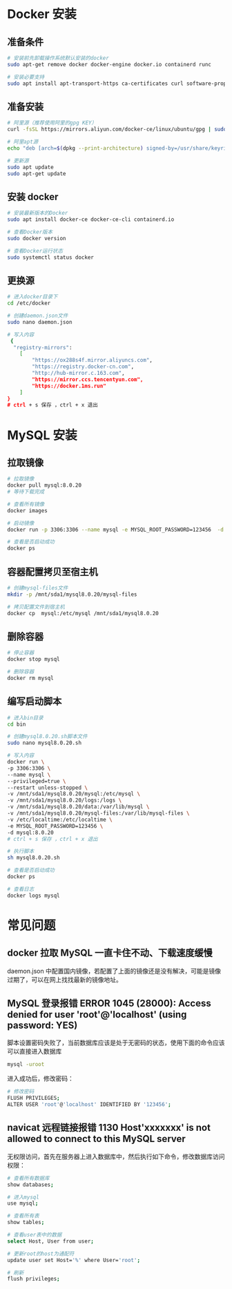 # Docker 安装

## 准备条件

```bash
# 安装前先卸载操作系统默认安装的docker
sudo apt-get remove docker docker-engine docker.io containerd runc

# 安装必要支持
sudo apt install apt-transport-https ca-certificates curl software-properties-common gnupg lsb-release
```

## 准备安装

```bash
# 阿里源（推荐使用阿里的gpg KEY）
curl -fsSL https://mirrors.aliyun.com/docker-ce/linux/ubuntu/gpg | sudo gpg --dearmor -o /usr/share/keyrings/docker-archive-keyring.gpg

# 阿里apt源
echo "deb [arch=$(dpkg --print-architecture) signed-by=/usr/share/keyrings/docker-archive-keyring.gpg] https://mirrors.aliyun.com/docker-ce/linux/ubuntu $(lsb_release -cs) stable" | sudo tee /etc/apt/sources.list.d/docker.list > /dev/null

# 更新源
sudo apt update
sudo apt-get update
```

## 安装 docker

```bash
# 安装最新版本的Docker
sudo apt install docker-ce docker-ce-cli containerd.io

# 查看Docker版本
sudo docker version

# 查看Docker运行状态
sudo systemctl status docker
```

## 更换源

```bash
# 进入docker目录下
cd /etc/docker

# 创建daemon.json文件
sudo nano daemon.json

# 写入内容
 {
  "registry-mirrors":
    [
        "https://ox288s4f.mirror.aliyuncs.com",
        "https://registry.docker-cn.com",
        "http://hub-mirror.c.163.com",
        "https://mirror.ccs.tencentyun.com",
        "https://docker.1ms.run"
    ]
}
# ctrl + s 保存 ，ctrl + x 退出
```

# MySQL 安装

## 拉取镜像

```bash
# 拉取镜像
docker pull mysql:8.0.20
# 等待下载完成

# 查看所有镜像
docker images

# 启动镜像
docker run -p 3306:3306 --name mysql -e MYSQL_ROOT_PASSWORD=123456  -d mysql:8.0.20

# 查看是否启动成功
docker ps
```

## 容器配置拷贝至宿主机

```bash
# 创建mysql-files文件
mkdir -p /mnt/sda1/mysql8.0.20/mysql-files

# 拷贝配置文件到宿主机
docker cp  mysql:/etc/mysql /mnt/sda1/mysql8.0.20
```

## 删除容器

```bash
# 停止容器
docker stop mysql

# 删除容器
docker rm mysql
```

## 编写启动脚本

```bash
# 进入bin目录
cd bin

# 创建mysql8.0.20.sh脚本文件
sudo nano mysql8.0.20.sh

# 写入内容
docker run \
-p 3306:3306 \
--name mysql \
--privileged=true \
--restart unless-stopped \
-v /mnt/sda1/mysql8.0.20/mysql:/etc/mysql \
-v /mnt/sda1/mysql8.0.20/logs:/logs \
-v /mnt/sda1/mysql8.0.20/data:/var/lib/mysql \
-v /mnt/sda1/mysql8.0.20/mysql-files:/var/lib/mysql-files \
-v /etc/localtime:/etc/localtime \
-e MYSQL_ROOT_PASSWORD=123456 \
-d mysql:8.0.20
# ctrl + s 保存 ，ctrl + x 退出

# 执行脚本
sh mysql8.0.20.sh

# 查看是否启动成功
docker ps

# 查看日志
docker logs mysql
```

# 常见问题

## docker 拉取 MySQL 一直卡住不动、下载速度缓慢

daemon.json 中配置国内镜像，若配置了上面的镜像还是没有解决，可能是镜像过期了，可以在网上找找最新的镜像地址。

## MySQL 登录报错 ERROR 1045 (28000): Access denied for user 'root'@'localhost' (using password: YES)

脚本设置密码失败了，当前数据库应该是处于无密码的状态，使用下面的命令应该可以直接进入数据库

```bash
mysql -uroot
```

进入成功后，修改密码：

```bash
# 修改密码
FLUSH PRIVILEGES;
ALTER USER 'root'@'localhost' IDENTIFIED BY '123456';
```

## navicat 远程链接报错 1130 Host'xxxxxxx' is not allowed to connect to this MySQL server

无权限访问，首先在服务器上进入数据库中，然后执行如下命令，修改数据库访问权限：

```bash
# 查看所有数据库
show databases;

# 进入mysql
use mysql;

# 查看所有表
show tables;

# 查看user表中的数据
select Host, User from user;

# 更新root的host为通配符
update user set Host='%' where User='root';

# 刷新
flush privileges;
```
